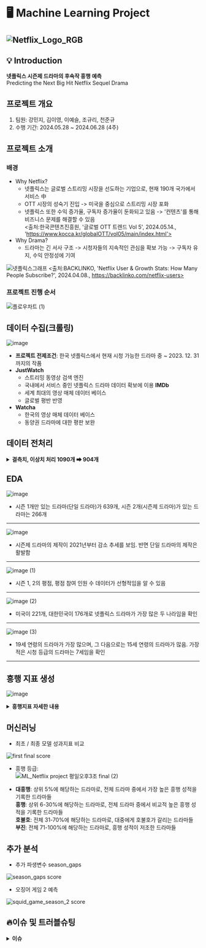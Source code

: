 # 🖥 Machine Learning Project
![Netflix_Logo_RGB](https://github.com/ML-project-3/ML_project/assets/80812507/46328e49-769a-4623-a16a-0288e7a1ba3c)
---
## 💡 Introduction
**넷플릭스 시즌제 드라마의 후속작 흥행 예측**  
Predicting the Next Big Hit Netflix Sequel Drama

## 프로젝트 개요
1. 팀원: 강민지, 김이영, 이예슬, 조규리, 천준규
2. 수행 기간: 2024.05.28 \~ 2024.06.28 (4주)

## 프로젝트 소개
### 배경
- Why Netflix?
    - 넷플릭스는 글로벌 스트리밍 시장을 선도하는 기업으로, 현재 190개 국가에서 서비스 中
    - OTT 시장의 성숙기 진입 -> 미국을 중심으로 스트리밍 시장 포화
    - 넷플릭스 또한 수익 증가율, 구독자 증가율이 둔화되고 있음
    -> '컨텐츠'를 통해 비즈니스 문제를 해결할 수 있음  
  <출처:한국콘텐츠진흥원, '글로벌 OTT 트렌드 Vol 5', 2024.05.14., 'https://www.kocca.kr/globalOTT/vol05/main/index.html'>
- Why Drama?
    - 드라마는 긴 서사 구조 -> 시청자들의 지속적인 관심을 확보 가능
    -> 구독자 유지, 수익 안정성에 기여

![넷플릭스그래프](https://github.com/ML-project-3/ML_project/assets/80812507/654ac587-59f8-43cb-b5c8-c90ea909fa97)
<출처:BACKLINKO, 'Netflix User & Growth Stats: How Many People Subscribe?', 2024.04.08., https://backlinko.com/netflix-users>


### 프로젝트 진행 순서
![플로우차트 (1)](https://github.com/ML-project-3/ML_project/assets/155655348/007df57f-8f62-4b23-9fed-230d74c56556)

## 데이터 수집(크롤링)
![image](https://github.com/ML-project-3/ML_project/assets/155655348/a09a657a-5c8d-4092-983c-840a23e3da8f)

- **프로젝트 전제조건**: 한국 넷플릭스에서 현재 시청 가능한 드라마 중 ~ 2023. 12. 31까지의 작품
- **JustWatch**
    - 스트리밍 동영상 검색 엔진
    - 국내에서 서비스 중인 넷플릭스 드라마 데이터 확보에 이용
   **IMDb**
   - 세계 최대의 영상 매체 데이터 베이스
   - 글로벌 평반 반영
- **Watcha**
  - 한국의 영상 매체 데이터 베이스
  - 동양권 드라마에 대한 평판 보완

## 데이터 전처리
<details>
<summary><b> 결측치, 이상치 처리 1090개 ➡ 904개 </b></summary>
  
> **결측치** :  
> < IMDb >
> 1. 연령 등급 보완: 넷플릭스 공식 자료를 참고하여 연령 등급 결측치 보완
> 2. 에피소드 별 평점 결측치 삭제: 드라마 시즌 1, 2의 에피소드 별 평점에 하나라도 결측치가 있을 시 제외
> 3. 한국 방영과의 괴리 해소: 외국에서는 방영했으나 한국에서 서비스하지 않은 경우 그 시즌만 삭제
> 4. 외전 삭제: 정식 시즌이 아니므로 제외
> ---
> < Watcha >
> 1. 평점 통합: 하나의 시즌을 파트 1, 파트 2로 구분한 경우 평균으로 처리
> 2. 결측치 보완 및 삭제:드라마 평점이 존재하지 않는 경우 제작 국가 별 중앙값으로 처리
>
> **이상치** :  
> 드라마 간 평점과 인기의 불균형은 존재하지만 어떤 것이 이상치이고, 이상치가 아닌지 구분할 수 없음
> -> 대중의 의견을 존중하기 위해 이상치 제거는 하지 않음


  
</details>

## EDA
![image](https://github.com/ML-project-3/ML_project/assets/80812507/812a1b3d-1fcb-4b79-9938-a149091b2cb2)
- 시즌 1개만 있는 드라마(단일 드라마)가 639개, 시즌 2개(시즌제 드라마)가 있는 드라마는 266개
---

![image](https://github.com/ML-project-3/ML_project/assets/155655348/abd01e5d-c250-4e8a-941b-68ad61d565a7)
- 시즌제 드라마의 제작이 2021년부터 감소 추세를 보임. 반면 단일 드라마의 제작은 활발함  
---

![image (1)](https://github.com/ML-project-3/ML_project/assets/80812507/a83d29c9-031c-45e3-a12a-3d0e39474b1e)
- 시즌 1, 2의 평점, 평점 참여 인원 수 데이터가 선형적임을 알 수 있음
---

![image (2)](https://github.com/ML-project-3/ML_project/assets/80812507/f0a3430a-6679-45f3-85c9-12503e4a9568)
- 미국이 221개, 대한민국이 176개로 넷플릭스 드라마가 가장 많은 두 나라임을 확인
---

![image (3)](https://github.com/ML-project-3/ML_project/assets/80812507/61bd19b4-e4e1-49e2-879b-9251f3277424)
- 19세 연령의 드라마가 가장 많으며, 그 다음으로는 15세 연령의 드라마가 많음. 가장 적은 시청 등급의 드라마는 7세임을 확인
---

## 흥행 지표 생성
![image](https://github.com/ML-project-3/ML_project/assets/155655348/d1fdd8e0-d8b5-42a8-93dd-4933835cdd78)
<details>
<summary><b> 흥행지표 자세한 내용</b></summary>
  
> **가중치_참고** :  
>     **제작 국가**  
>         - 2023년 넷플릭스 시청 시간 보고서 참고      
>         - 상위 1000개 드라마의 제작 국가를 조사 -> 국가 별 비율을 계산    
>     **연령 등급**  
>        - 2023년 넷플릭스 시청 보고서를 참조 : 상위 100개 드라마의 연령 등급과 재생 시간을 조사  
>     **장르**  
>     - 2023년 넷플릭스 시청 보고서를 참조  
> **계산식** :![흥행 지표](https://github.com/ML-project-3/ML_project/assets/155655348/71127273-f307-4ac5-84ce-5fec6a5a900d)
  
</details>

## 머신러닝
- 최초 / 최종 모델 성과지표 비교 

![first   final score](https://github.com/ML-project-3/ML_project/assets/168641346/8172b78a-be47-4896-bfe8-5638b2fc6a06)


- 흥행 등급:  
    ![ML_Netflix project 평일오후3조 final (2)](https://github.com/ML-project-3/ML_project/assets/80812507/6d012b4f-b122-4f08-a19a-8cb5e12c4022)
    
- **대흥행**: 상위 5%에 해당하는 드라마로, 전체 드라마 중에서 가장 높은 흥행 성적을 기록한 드라마들  
  **흥행**: 상위 6-30%에 해당하는 드라마로, 전체 드라마 중에서 비교적 높은 흥행 성적을 기록한 드라마들  
  **호불호**: 전체 31-70%에 해당하는 드라마로, 대중에게 호불호가 갈리는 드라마들  
  **부진**: 전체 71-100%에 해당하는 드라마로, 흥행 성적이 저조한 드라마들  


## 추가 분석
- 추가 파생변수 season_gaps

![season_gaps score](https://github.com/ML-project-3/ML_project/assets/168641346/ea5eaee2-341d-479d-bbc1-424e8db2e667)


- 오징어 게임 2 예측

![squid_game_season_2 score](https://github.com/ML-project-3/ML_project/assets/168641346/28f748d6-88c1-401a-ac87-3eefbcb65db2)


  
## 🔥이슈 및 트러블슈팅

<details>
<summary><b> 이슈</b></summary>
  
> **문제1** : 시계열 데이터를 이용한 분석을 수행하였으나, 시계열 데이터를 사용할 경우 시즌1의 흥행 점수를 예측할 수 없는 문제 발생
>
> **해결1** : 시계열 데이터를 시즌2의 흥행 예측에만 사용하기로 결정하였음. 사이드 프로젝트로 시계열 데이터를 포함하여 새로운 흥행 지표를 생성한 후, 이를 기반으로 머신러닝 모델을 재훈련하여 새로운 흥행 예측을 수행함
> 
> **문제2** : 구글 api를 통한 크롤링 시 검색이 500회로 제한되는 문제
>
> **해결2** : 셀레니움을 이용해 구글에 직접 검색하는 방식으로 변경. 빠르고 잦은 검색 시 일어나는 reCAPTCHA를 회피하기 위해 랜덤으로 sleep을 실행
  
</details>
